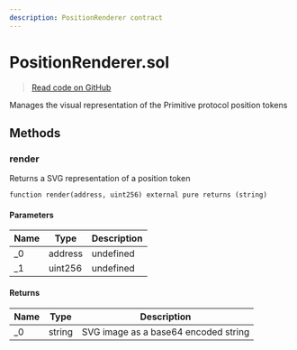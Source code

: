 ```yaml
---
description: PositionRenderer contract
---
```


# PositionRenderer.sol
> [Read code on GitHub](https://github.com/primitivefinance/rmm-manager/blob/main/contracts/PositionRenderer.sol)

Manages the visual representation of the Primitive protocol position tokens



## Methods

### render

Returns a SVG representation of a position token

```solidity title="Solidity"
function render(address, uint256) external pure returns (string)
```




#### Parameters

| Name | Type | Description |
|---|---|---|
| _0 | address | undefined |
| _1 | uint256 | undefined |

#### Returns

| Name | Type | Description |
|---|---|---|
| _0 | string | SVG image as a base64 encoded string |




